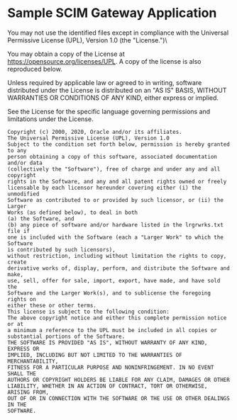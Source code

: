 # Sample SCIM Gateway Application

You may not use the identified files except in compliance with the
Universal Permissive License (UPL), Version 1.0 (the "License.")\

You may obtain a copy of the License at
https://opensource.org/licenses/UPL.  A copy of the license is
also reproduced below.

Unless required by applicable law or agreed to in writing, software
distributed under the License is distributed on an "AS IS" BASIS,
WITHOUT WARRANTIES OR CONDITIONS OF ANY KIND, either express or
implied.

See the License for the specific language governing permissions and
limitations under the License.


```
Copyright (c) 2000, 2020, Oracle and/or its affiliates.
The Universal Permissive License (UPL), Version 1.0
Subject to the condition set forth below, permission is hereby granted to any
person obtaining a copy of this software, associated documentation and/or data
(collectively the "Software"), free of charge and under any and all copyright
rights in the Software, and any and all patent rights owned or freely
licensable by each licensor hereunder covering either (i) the unmodified
Software as contributed to or provided by such licensor, or (ii) the Larger
Works (as defined below), to deal in both
(a) the Software, and
(b) any piece of software and/or hardware listed in the lrgrwrks.txt file if
one is included with the Software (each a "Larger Work" to which the Software
is contributed by such licensors),
without restriction, including without limitation the rights to copy, create
derivative works of, display, perform, and distribute the Software and make,
use, sell, offer for sale, import, export, have made, and have sold the
Software and the Larger Work(s), and to sublicense the foregoing rights on
either these or other terms.
This license is subject to the following condition:
The above copyright notice and either this complete permission notice or at
a minimum a reference to the UPL must be included in all copies or
substantial portions of the Software.
THE SOFTWARE IS PROVIDED "AS IS", WITHOUT WARRANTY OF ANY KIND, EXPRESS OR
IMPLIED, INCLUDING BUT NOT LIMITED TO THE WARRANTIES OF MERCHANTABILITY,
FITNESS FOR A PARTICULAR PURPOSE AND NONINFRINGEMENT. IN NO EVENT SHALL THE
AUTHORS OR COPYRIGHT HOLDERS BE LIABLE FOR ANY CLAIM, DAMAGES OR OTHER
LIABILITY, WHETHER IN AN ACTION OF CONTRACT, TORT OR OTHERWISE, ARISING FROM,
OUT OF OR IN CONNECTION WITH THE SOFTWARE OR THE USE OR OTHER DEALINGS IN THE
SOFTWARE.
```